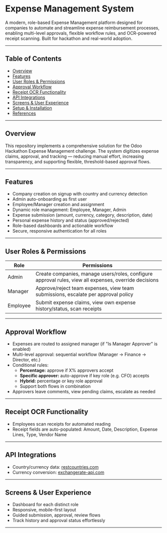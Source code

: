 # Expense Management System

A modern, role-based Expense Management platform designed for companies to automate and streamline expense reimbursement processes, enabling multi-level approvals, flexible workflow rules, and OCR-powered receipt scanning. Built for hackathon and real-world adoption.

---

## Table of Contents

- [Overview](#overview)
- [Features](#features)
- [User Roles & Permissions](#user-roles--permissions)
- [Approval Workflow](#approval-workflow)
- [Receipt OCR Functionality](#receipt-ocr-functionality)
- [API Integrations](#api-integrations)
- [Screens & User Experience](#screens--user-experience)
- [Setup & Installation](#setup--installation)
- [References](#references)

---

## Overview

This repository implements a comprehensive solution for the Odoo Hackathon Expense Management challenge. The system digitizes expense claims, approval, and tracking — reducing manual effort, increasing transparency, and supporting flexible, threshold-based approval flows.

---

## Features

- Company creation on signup with country and currency detection
- Admin auto-onboarding as first user
- Employee/Manager creation and assignment
- Dynamic role management: Employee, Manager, Admin
- Expense submission (amount, currency, category, description, date)
- Personal expense history and status (approved/rejected)
- Role-based dashboards and actionable workflow
- Secure, responsive authentication for all roles

---

## User Roles & Permissions

| Role      | Permissions                                                                              |
|-----------|-----------------------------------------------------------------------------------------|
| Admin     | Create companies, manage users/roles, configure approval rules, view all expenses, override decisions |
| Manager   | Approve/reject team expenses, view team submissions, escalate per approval policy        |
| Employee  | Submit expense claims, view own expense history/status, scan receipts                    |

---

## Approval Workflow

- Expenses are routed to assigned manager (if "Is Manager Approver" is enabled)
- Multi-level approval: sequential workflow (Manager → Finance → Director, etc.)
- Conditional rules:
  - **Percentage:** approve if X% approvers accept
  - **Specific approver:** auto-approve if key role (e.g. CFO) accepts
  - **Hybrid:** percentage or key role approval
  - Support both flows in combination
- Approvers leave comments, view pending claims, escalate as needed

---

## Receipt OCR Functionality

- Employees scan receipts for automated reading
- Receipt fields are auto-populated: Amount, Date, Description, Expense Lines, Type, Vendor Name

---

## API Integrations

- Country/currency data: [restcountries.com](https://restcountries.com/v3.1/all?fields=name,currencies)
- Currency conversion: [exchangerate-api.com](https://api.exchangerate-api.com/v4/latest/BASE_CURRENCY)

---

## Screens & User Experience

- Dashboard for each distinct role
- Responsive, mobile-first layout
- Guided submission, approval, review flows
- Track history and approval status effortlessly

---
